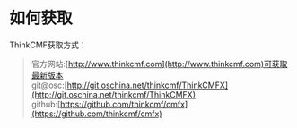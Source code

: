 # 如何获取

ThinkCMF获取方式：


> 官方网站:[http://www.thinkcmf.com](http://www.thinkcmf.com)可获取最新版本  
> git@osc:[http://git.oschina.net/thinkcmf/ThinkCMFX](http://git.oschina.net/thinkcmf/ThinkCMFX)  
> github:[https://github.com/thinkcmf/cmfx](https://github.com/thinkcmf/cmfx)

